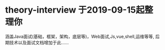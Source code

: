 # theory-interview   于2019-09-15起整理你
涵盖Java面试(基础，框架，架构，底层等)，Web面试,Js,vue,shell,运维等等,
后期技术以及面试文档增加于此......

